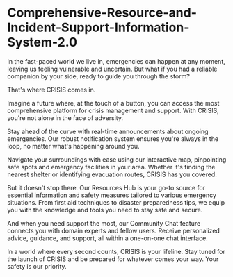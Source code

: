 # Comprehensive-Resource-and-Incident-Support-Information-System-2.0
In the fast-paced world we live in, emergencies can happen at any moment, leaving us feeling vulnerable and uncertain. But what if you had a reliable companion by your side, ready to guide you through the storm?

That's where CRISIS comes in. 

Imagine a future where, at the touch of a button, you can access the most comprehensive platform for crisis management and support. With CRISIS, you're not alone in the face of adversity. 

Stay ahead of the curve with real-time announcements about ongoing emergencies. Our robust notification system ensures you're always in the loop, no matter what's happening around you.

Navigate your surroundings with ease using our interactive map, pinpointing safe spots and emergency facilities in your area. Whether it's finding the nearest shelter or identifying evacuation routes, CRISIS has you covered.

But it doesn't stop there. Our Resources Hub is your go-to source for essential information and safety measures tailored to various emergency situations. From first aid techniques to disaster preparedness tips, we equip you with the knowledge and tools you need to stay safe and secure.

And when you need support the most, our Community Chat feature connects you with domain experts and fellow users. Receive personalized advice, guidance, and support, all within a one-on-one chat interface.

In a world where every second counts, CRISIS is your lifeline. Stay tuned for the launch of CRISIS and be prepared for whatever comes your way. Your safety is our priority.
